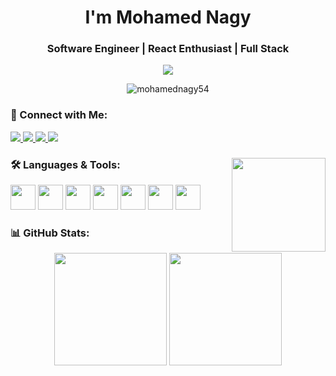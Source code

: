 <h1 align="center">I'm Mohamed Nagy</h1>

<h3 align="center">Software Engineer | React Enthusiast | Full Stack</h3>

<p align="center">
  <a href="https://github.com/mohamednagy54">
    <img src="https://readme-typing-svg.herokuapp.com?lines=Full+Stack+Web+Developer;React+%26+TypeScript+Enthusiast;Passionate+about+Clean+Code+%26+UI%2FUX;Building+Modern%2C+Scalable+Web+Apps;From+Egypt%2C+Coding+with+Purpose+🚀&center=true&width=600&height=45&color=00FF00&vCenter=true&size=20" />
  </a>
</p>


<p align="center">
  <img src="https://komarev.com/ghpvc/?username=mohamednagy54&label=Profile%20views&color=0e75b6&style=flat" alt="mohamednagy54" />
</p>



### 🚀 Connect with Me:
<p align="left">
  <a href="https://www.linkedin.com/in/mohamed-nagy-frontend-developer" target="_blank">
    <img src="https://img.shields.io/badge/LinkedIn-0077B5?style=for-the-badge&logo=linkedin&logoColor=white" />
  </a>
  <a href="mailto:nagy14966@gmail.com" target="_blank">
    <img src="https://img.shields.io/badge/Gmail-D14836?style=for-the-badge&logo=gmail&logoColor=white" />
  </a>
  <a href="https://wa.me/01229064632" target="_blank">
    <img src="https://img.shields.io/badge/WhatsApp-25D366?style=for-the-badge&logo=whatsapp&logoColor=white" />
  </a>
  
  <a href="https://drive.google.com/file/d/1LuT1aaFfphPMidtoZVBMqvHP4L8eekQQ/view?usp=sharing" target="_blank">
    <img src="https://img.shields.io/badge/Download%20CV-4CAF50?style=for-the-badge&logo=readme&logoColor=white" />
  </a>
</p>





###

<img align="right" height="150" src="https://media.giphy.com/media/qgQUggAC3Pfv687qPC/giphy.gif"  />



### 🛠️ Languages & Tools:
<p align="left">
  <img src="https://cdn.jsdelivr.net/gh/devicons/devicon/icons/react/react-original.svg" height="40" />
  <img src="https://cdn.jsdelivr.net/gh/devicons/devicon/icons/javascript/javascript-original.svg" height="40" />
  <img src="https://cdn.jsdelivr.net/gh/devicons/devicon/icons/typescript/typescript-original.svg" height="40" />
  <img src="https://cdn.jsdelivr.net/gh/devicons/devicon/icons/html5/html5-original.svg" height="40" />
  <img src="https://cdn.jsdelivr.net/gh/devicons/devicon/icons/css3/css3-original.svg" height="40" />
  <img src="https://cdn.jsdelivr.net/gh/devicons/devicon/icons/git/git-original.svg" height="40" />
  <img src="https://cdn.jsdelivr.net/gh/devicons/devicon/icons/github/github-original.svg" height="40" />
</p>




### 📊 GitHub Stats:
<p align="center">
  <img src="https://github-readme-stats.vercel.app/api?username=mohamednagy54&show_icons=true&theme=dracula" height="180" />
  <img src="https://github-readme-stats.vercel.app/api/top-langs/?username=mohamednagy54&layout=compact&theme=dracula" height="180" />
</p>




###

<br clear="both">
